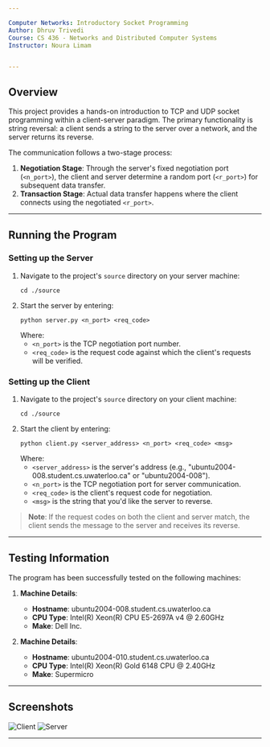 ```yaml
---

Computer Networks: Introductory Socket Programming
Author: Dhruv Trivedi
Course: CS 436 - Networks and Distributed Computer Systems
Instructor: Noura Limam


---
```


## Overview
This project provides a hands-on introduction to TCP and UDP socket programming within a client-server paradigm. The primary functionality is string reversal: a client sends a string to the server over a network, and the server returns its reverse.

The communication follows a two-stage process:
1. **Negotiation Stage**: Through the server's fixed negotiation port (`<n_port>`), the client and server determine a random port (`<r_port>`) for subsequent data transfer.
2. **Transaction Stage**: Actual data transfer happens where the client connects using the negotiated `<r_port>`.

---

## Running the Program

### Setting up the Server
1. Navigate to the project's `source` directory on your server machine:
    ```
    cd ./source
    ```
2. Start the server by entering:
    ```
    python server.py <n_port> <req_code>
    ```
    Where:
    - `<n_port>` is the TCP negotiation port number.
    - `<req_code>` is the request code against which the client's requests will be verified.

### Setting up the Client
1. Navigate to the project's `source` directory on your client machine:
    ```
    cd ./source
    ```
2. Start the client by entering:
    ```
    python client.py <server_address> <n_port> <req_code> <msg>
    ```
    Where:
    - `<server_address>` is the server's address (e.g., "ubuntu2004-008.student.cs.uwaterloo.ca" or "ubuntu2004-008").
    - `<n_port>` is the TCP negotiation port for server communication.
    - `<req_code>` is the client's request code for negotiation.
    - `<msg>` is the string that you'd like the server to reverse.

> **Note**: If the request codes on both the client and server match, the client sends the message to the server and receives its reverse.

---

## Testing Information
The program has been successfully tested on the following machines:

1. **Machine Details**:
   - **Hostname**: ubuntu2004-008.student.cs.uwaterloo.ca
   - **CPU Type**: Intel(R) Xeon(R) CPU E5-2697A v4 @ 2.60GHz
   - **Make**: Dell Inc.

2. **Machine Details**:
   - **Hostname**: ubuntu2004-010.student.cs.uwaterloo.ca
   - **CPU Type**: Intel(R) Xeon(R) Gold 6148 CPU @ 2.40GHz
   - **Make**: Supermicro

---

## Screenshots
![Client](https://github.com/DhruvSTrivedi/Computer-Networks-Introductory-Socket-Programming/assets/143839140/7abf5a4f-528f-44b8-a5a0-2c4b02ad2e26)
![Server](https://github.com/DhruvSTrivedi/Computer-Networks-Introductory-Socket-Programming/assets/143839140/5cbff5fc-ed83-4c25-b081-20f4466e32bc)

---
